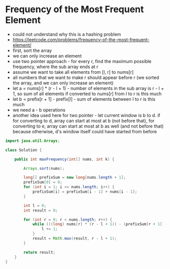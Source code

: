 # Frequency of the Most Frequent Element

- could not understand why this is a hashing problem
- https://leetcode.com/problems/frequency-of-the-most-frequent-element/
- first, sort the array
- we can only increase an element
- use two pointer approach - for every r, find the maximum possible frequency, where the sub array ends at r
- assume we want to take all elements from [l, r] to nums[r]
- all numbers that we want to make r should appear before r (we sorted the array, and we can only increase an element)
- let a = nums[r] * (r - l + 1) - number of elements in the sub array is r - l + 1, so sum of all elements if converted to nums[r] from l to r is this much
- let b = prefix[r + 1] - prefix[l] - sum of elements between l to r is this much
- we need a - b operations
- another idea used here for two pointer - let current window is b to d. if for converting to d, array can start at most at b (not before that), for converting to e, array can start at most at b as well (and not before that) because otherwise, d's window itself could have started from before

```java
import java.util.Arrays;

class Solution {

    public int maxFrequency(int[] nums, int k) {

        Arrays.sort(nums);

        long[] prefixSum = new long[nums.length + 1];
        prefixSum[0] = 0;
        for (int i = 1; i <= nums.length; i++) {
            prefixSum[i] = prefixSum[i - 1] + nums[i - 1];
        }

        int l = 0;
        int result = 0;

        for (int r = 0; r < nums.length; r++) {
            while (((long) nums[r] * (r - l + 1)) - (prefixSum[r + 1] - prefixSum[l]) > k) {
                l += 1;
            }
            result = Math.max(result, r - l + 1);
        }

        return result;
    }
}
```
